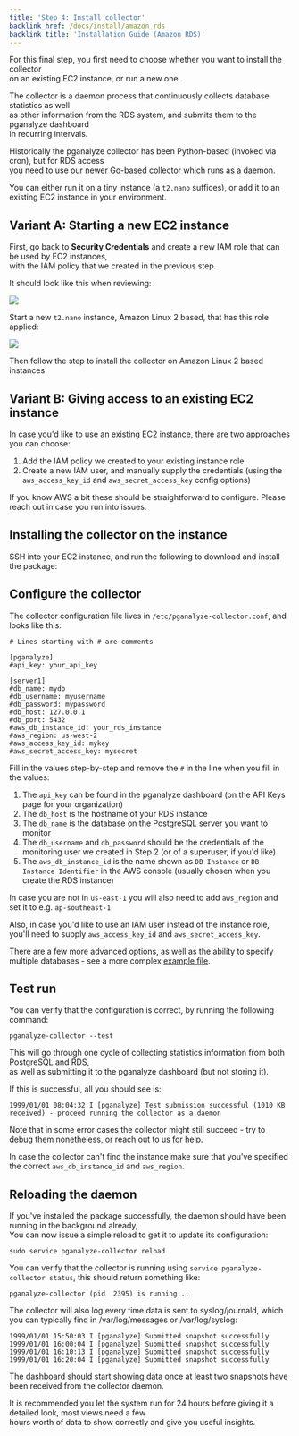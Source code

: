 ```yaml
---
title: 'Step 4: Install collector'
backlink_href: /docs/install/amazon_rds
backlink_title: 'Installation Guide (Amazon RDS)'
---
```


For this final step, you first need to choose whether you want to install the collector<br>
on an existing EC2 instance, or run a new one.

The collector is a daemon process that continuously collects database statistics as well<br>
as other information from the RDS system, and submits them to the pganalyze dashboard<br>
in recurring intervals.

Historically the pganalyze collector has been Python-based (invoked via cron), but for RDS access<br>
you need to use our [newer Go-based collector](https://github.com/pganalyze/collector) which runs as a daemon.

You can either run it on a tiny instance (a `t2.nano` suffices), or add it to an existing EC2 instance in your environment.

## Variant A: Starting a new EC2 instance

First, go back to **Security Credentials** and create a new IAM role that can be used by EC2 instances,<br>
with the IAM policy that we created in the previous step.

It should look like this when reviewing:

![](rds_iam_role.png)

Start a new `t2.nano` instance, Amazon Linux 2 based, that has this role applied:

![](rds_new_instance_role.png)

Then follow the step to install the collector on Amazon Linux 2 based instances.

## Variant B: Giving access to an existing EC2 instance

In case you'd like to use an existing EC2 instance, there are two approaches you can choose:

1. Add the IAM policy we created to your existing instance role
2. Create a new IAM user, and manually supply the credentials (using the `aws_access_key_id` and `aws_secret_access_key` config options)

If you know AWS a bit these should be straightforward to configure. Please reach out in case you run into issues.

## Installing the collector on the instance

SSH into your EC2 instance, and run the following to download and install the package:

<div><docs-collector-install default-tab="yum"></docs-collector-install></div>

## Configure the collector

The collector configuration file lives in `/etc/pganalyze-collector.conf`, and looks like this:

```
# Lines starting with # are comments

[pganalyze]
#api_key: your_api_key

[server1]
#db_name: mydb
#db_username: myusername
#db_password: mypassword
#db_host: 127.0.0.1
#db_port: 5432
#aws_db_instance_id: your_rds_instance
#aws_region: us-west-2
#aws_access_key_id: mykey
#aws_secret_access_key: mysecret
```

Fill in the values step-by-step and remove the `#` in the line when you fill in the values:

1. The `api_key` can be found in the pganalyze dashboard (on the API Keys page for your organization)
2. The `db_host` is the hostname of your RDS instance
3. The `db_name` is the database on the PostgreSQL server you want to monitor
4. The `db_username` and `db_password` should be the credentials of the monitoring user we created in Step 2 (or of a superuser, if you'd like)
5. The `aws_db_instance_id` is the name shown as `DB Instance` or `DB Instance Identifier` in the AWS console (usually chosen when you create the RDS instance)

In case you are not in `us-east-1` you will also need to add `aws_region` and set it to e.g. `ap-southeast-1`

Also, in case you'd like to use an IAM user instead of the instance role, you'll need to supply `aws_access_key_id` and `aws_secret_access_key`.

There are a few more advanced options, as well as the ability to specify multiple databases - see a more complex [example file](https://gist.github.com/lfittl/475cbd3d39a0a79959fb15b2871db73a).

## Test run

You can verify that the configuration is correct, by running the following command:

```
pganalyze-collector --test
```

This will go through one cycle of collecting statistics information from both PostgreSQL and RDS,<br>
as well as submitting it to the pganalyze dashboard (but not storing it).

If this is successful, all you should see is:

```
1999/01/01 08:04:32 I [pganalyze] Test submission successful (1010 KB received) - proceed running the collector as a daemon
```

Note that in some error cases the collector might still succeed - try to debug them nonetheless, or reach out to us for help.

In case the collector can't find the instance make sure that you've specified the correct `aws_db_instance_id` and `aws_region`.

## Reloading the daemon

If you've installed the package successfully, the daemon should have been running in the background already,<br>
You can now issue a simple reload to get it to update its configuration:

```
sudo service pganalyze-collector reload
```

You can verify that the collector is running using `service pganalyze-collector status`, this should return something like:

```
pganalyze-collector (pid  2395) is running...
```

The collector will also log every time data is sent to syslog/journald, which you can typically find in /var/log/messages or /var/log/syslog:

```
1999/01/01 15:50:03 I [pganalyze] Submitted snapshot successfully
1999/01/01 16:00:04 I [pganalyze] Submitted snapshot successfully
1999/01/01 16:10:13 I [pganalyze] Submitted snapshot successfully
1999/01/01 16:20:04 I [pganalyze] Submitted snapshot successfully
```

The dashboard should start showing data once at least two snapshots have been received from the collector daemon.

It is recommended you let the system run for 24 hours before giving it a detailed look, most views need a few<br>
hours worth of data to show correctly and give you useful insights.
